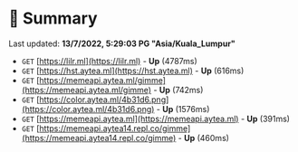 # 📖 Summary
Last updated: **13/7/2022, 5:29:03 PG "Asia/Kuala_Lumpur"**

- `GET` [https://lilr.ml](https://lilr.ml) - **Up** (4787ms)
- `GET` [https://hst.aytea.ml](https://hst.aytea.ml) - **Up** (616ms)
- `GET` [https://memeapi.aytea.ml/gimme](https://memeapi.aytea.ml/gimme) - **Up** (742ms)
- `GET` [https://color.aytea.ml/4b31d6.png](https://color.aytea.ml/4b31d6.png) - **Up** (1576ms)
- `GET` [https://memeapi.aytea.ml](https://memeapi.aytea.ml) - **Up** (391ms)
- `GET` [https://memeapi.aytea14.repl.co/gimme](https://memeapi.aytea14.repl.co/gimme) - **Up** (460ms)
